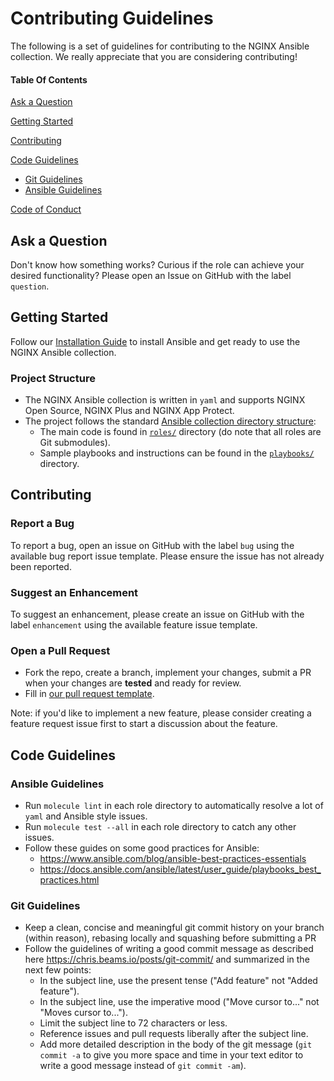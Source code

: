 # Contributing Guidelines

The following is a set of guidelines for contributing to the NGINX Ansible collection. We really appreciate that you are considering contributing!

#### Table Of Contents

[Ask a Question](#ask-a-question)

[Getting Started](#getting-started)

[Contributing](#contributing)

[Code Guidelines](#code-guidelines)

* [Git Guidelines](#git-guidelines)
* [Ansible Guidelines](#ansible-guidelines)

[Code of Conduct](ttps://github.com/nginxinc/ansible-collection-nginx/blob/main/CODE_OF_CONDUCT.md)

## Ask a Question

Don't know how something works? Curious if the role can achieve your desired functionality? Please open an Issue on GitHub with the label `question`.

## Getting Started

Follow our [Installation Guide](https://github.com/nginxinc/ansible-collection-nginx/blob/main/README.md#Installation) to install Ansible and get ready to use the NGINX Ansible collection.

### Project Structure

* The NGINX Ansible collection is written in `yaml` and supports NGINX Open Source, NGINX Plus and NGINX App Protect.
* The project follows the standard [Ansible collection directory structure](https://docs.ansible.com/ansible/latest/dev_guide/developing_collections.html):
  * The main code is found in [`roles/`](https://github.com/nginxinc/ansible-collection-nginx/blob/main/roles/) directory (do note that all roles are Git submodules).
  * Sample playbooks and instructions can be found in the [`playbooks/`](https://github.com/nginxinc/ansible-collection-nginx/blob/main/playbooks/) directory.

## Contributing

### Report a Bug

To report a bug, open an issue on GitHub with the label `bug` using the available bug report issue template. Please ensure the issue has not already been reported.

### Suggest an Enhancement

To suggest an enhancement, please create an issue on GitHub with the label `enhancement` using the available feature issue template.

### Open a Pull Request

* Fork the repo, create a branch, implement your changes, submit a PR when your changes are **tested** and ready for review.
* Fill in [our pull request template](https://github.com/nginxinc/ansible-collection-nginx/blob/main/.github/PULL_REQUEST_TEMPLATE.md).

Note: if you'd like to implement a new feature, please consider creating a feature request issue first to start a discussion about the feature.

## Code Guidelines

### Ansible Guidelines

* Run `molecule lint` in each role directory to automatically resolve a lot of `yaml` and Ansible style issues.
* Run `molecule test --all` in each role directory to catch any other issues.
* Follow these guides on some good practices for Ansible:
  * <https://www.ansible.com/blog/ansible-best-practices-essentials>
  * <https://docs.ansible.com/ansible/latest/user_guide/playbooks_best_practices.html>

### Git Guidelines

* Keep a clean, concise and meaningful git commit history on your branch (within reason), rebasing locally and squashing before submitting a PR
* Follow the guidelines of writing a good commit message as described here <https://chris.beams.io/posts/git-commit/> and summarized in the next few points:
  * In the subject line, use the present tense ("Add feature" not "Added feature").
  * In the subject line, use the imperative mood ("Move cursor to..." not "Moves cursor to...").
  * Limit the subject line to 72 characters or less.
  * Reference issues and pull requests liberally after the subject line.
  * Add more detailed description in the body of the git message (`git commit -a` to give you more space and time in your text editor to write a good message instead of `git commit -am`).
